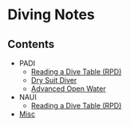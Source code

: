 # Diving Notes

## Contents

* PADI
  * [Reading a Dive Table (RPD)](/PADI/DiveTable(RPD).md)
  * [Dry Suit Diver](/PADI/DrySuitDiver/0-index.md)
  * [Advanced Open Water](/PADI/AdvancedOpenWater/0-index.md)
* NAUI
  * [Reading a Dive Table (RPD)](/NAUI/DiveTable(RPD).md)
* [Misc](/Misc/0-index.md)
  